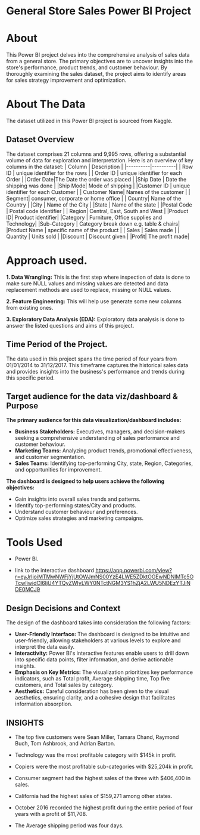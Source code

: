 
#  General Store Sales Power BI Project

# About

This Power BI project delves into the comprehensive analysis of sales data from a general store. The primary objectives are to uncover insights into the store's performance, product trends, and customer behaviour. By thoroughly examining the sales dataset, the project aims to identify areas for sales strategy improvement and optimization.






# About The Data

The dataset utilized in this Power BI project is sourced from Kaggle. 

## Dataset Overview

The dataset comprises 21 columns and 9,995 rows, offering a substantial volume of data for exploration and interpretation. Here is an overview of key columns in the dataset:
| Column | Description | 
|----------|----------|
| Row ID | unique identifier for the rows | 
| Order ID | unique identifier for each Order | 
|Order Date|The Date the order was placed |
|Ship Date | Date the shipping was done | 
|Ship Mode| Mode of shipping | 
|Customer ID | unique identifier for each Customer | 
| Customer Name| Names of the customer | 
| Segment| consumer, corporate or home office |
| Country| Name of the Country | 
|City | Name of the City | 
|State | Name of the state | 
|Postal Code | Postal code identifier | 
| Region| Central, East, South and West |
|Product ID| Product identifier|
|Category | Furniture, Office supplies and Technology|
|Sub-Category | Category break down e.g. table & chairs|
|Product Name | specific name of the product | 
| Sales | Sales made |
| Quantity | Units sold |
|Discount | Discount given |
|Profit| The profit made|













# Approach used.
**1. Data Wrangling:** This is the first step where inspection of data is done to make sure NULL values and missing values are detected and data replacement methods are used to replace, missing or NULL values.

**2. Feature Engineering:** This will help use generate some new columns from existing ones.

**3. Exploratory Data Analysis (EDA):** Exploratory data analysis is done to answer the listed questions and aims of this project.
## Time Period of the Project.

The data used in this project spans the time period of four years from 01/01/2014 to 31/12/2017. This timeframe captures the historical sales data and provides insights into the business's performance and trends during this specific period.

## Target audience for the data viz/dashboard & Purpose
**The primary audience for this data visualization/dashboard includes:**
- **Business Stakeholders:** Executives, managers, and decision-makers seeking a comprehensive understanding of sales performance and customer behaviour.
- **Marketing Teams:** Analyzing product trends, promotional effectiveness, and customer segmentation.
- **Sales Teams:** Identifying top-performing City, state, Region, Categories, and opportunities for improvement.
  
**The dashboard is designed to help users achieve the following objectives:**
- Gain insights into overall sales trends and patterns.
- Identify top-performing states/City and products.
- Understand customer behaviour and preferences.
- Optimize sales strategies and marketing campaigns.

# Tools Used 
* Power BI.
- link to the interactive dashboard
 https://app.powerbi.com/view?r=eyJrIjoiMTMwNWFjYjUtOWJmNS00YzE4LWE5ZDktOGEwNDNlMTc5OTcwIiwidCI6IjU4YTQyZWIyLWY0NTctNGM3YS1hZjA2LWU5NDEzYTJiNDE0MCJ9
## Design Decisions and Context
The design of the dashboard takes into consideration the following factors:
- **User-Friendly Interface:** The dashboard is designed to be intuitive and user-friendly, allowing stakeholders at various levels to explore and interpret the data easily.
- **Interactivity:** Power BI's interactive features enable users to drill down into specific data points, filter information, and derive actionable insights.
- **Emphasis on Key Metrics:** The visualization prioritizes key performance indicators, such as Total profit, Average shipping time, Top five customers, and Total sales by category.
- **Aesthetics:** Careful consideration has been given to the visual aesthetics, ensuring clarity, and a cohesive design that facilitates information absorption.
## INSIGHTS
- The top five customers were Sean Miller, Tamara Chand, Raymond Buch, Tom Ashbrook, and Adrian Barton.
- Technology was the most profitable category with $145k in profit.

- Copiers were the most profitable sub-categories with $25,204k in profit.
- Consumer segment had the highest sales of the three with $406,400 in sales.
- California had the highest sales of $159,271 among other states.
- October 2016 recorded the highest profit during the entire period of four years with a profit of $11,708.
- The Average shipping period was four days. 
